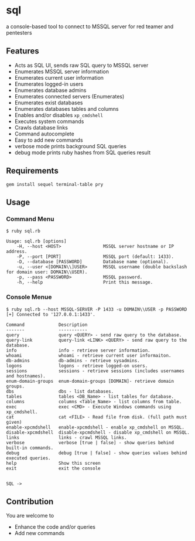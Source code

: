# sql

a console-based tool to connect to MSSQL server for red teamer and pentesters

## Features
- Acts as SQL UI, sends raw SQL query to MSSQL server
- Enumerates MSSQL server information 
- Enumerates current user information
- Enumerates logged-in users
- Enumerates database admins 
- Enumerates connected servers (Enumerates)
- Enumerates exist databases
- Enumerates databases tables and columns 
- Enables and/or disables `xp_cmdshell` 
- Executes system commands
- Crawls database links
- Command autocomplete 
- Easy to add new commands
- verbose mode prints background SQL queries
- debug mode prints ruby hashes from SQL queries result


## Requirements
```
gem install sequel terminal-table pry
```

## Usage

### Command Menu
```
$ ruby sql.rb 

Usage: sql.rb [options]
    -H, --host <HOST>                MSSQL server hostname or IP address.
    -P, --port [PORT]                MSSQL port (default: 1433).
    -D, --database [PASSWORD]        Database name (optional).
    -u, --user <[DOMAIN\\]USER>      MSSQL username (double backslash for domain user: DOMAIN\\USER).
    -p, --pass <PASSWORD>            MSSQL password.
    -h, --help                       Print this message.
```

### Console Menue
```
$ ruby sql.rb --host MSSQL-SERVER -P 1433 -u DOMAIN\\USER -p PASSWORD
[+] Connected to '127.0.0.1:1433'.

Command             Description
-------             -----------
query               query <QUERY> - send raw query to the database.
query-link          query-link <LINK> <QUERY> - send raw query to the database.
info                info - retrieve server information.
whoami              whoami - retrieve current user informaiton.
db-admins           db-admins - retrieve sysadmins.
logons              logons - retrieve logged-on users.
sessions            sessions - retrieve sessions (includes usernames and hostnames).
enum-domain-groups  enum-domain-groups [DOMAIN]- retrieve domain groups.
dbs                 dbs - list databases.
tables              tables <DB_Name> - list tables for database.
columns             columns <Table_Name> - list columns from table.
exec                exec <CMD> - Execute Windows commands using xp_cmdshell.
cat                 cat <FILE> - Read file from disk. (full path must given)
enable-xpcmdshell   enable-xpcmdshell - enable xp_cmdshell on MSSQL.
disable-xpcmdshell  disable-xpcmdshell - disable xp_cmdshell on MSSQL.
links               links - crawl MSSQL links.
verbose             verbose [true | false] - show queries behind built-in commands.
debug               debug [true | false] - show queries values behind executed queries.
help                Show this screen
exit                exit the console


SQL -> 
```

## Contribution 
You are welcome to
- Enhance the code and/or queries 
- Add new commands
